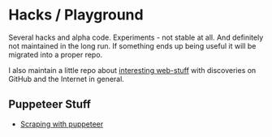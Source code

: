 # Hacks / Playground

Several hacks and alpha code. Experiments - not stable at all. And definitely not maintained in the long run. If something ends up being useful it will be migrated into a proper repo.

I also maintain a little repo about [interesting web-stuff](https://github.com/spekulatius/web-stuff) with discoveries on GitHub and the Internet in general.

## Puppeteer Stuff

- [Scraping with puppeteer](https://github.com/spekulatius/hacks/tree/master/puppeteer-web-scraper)
